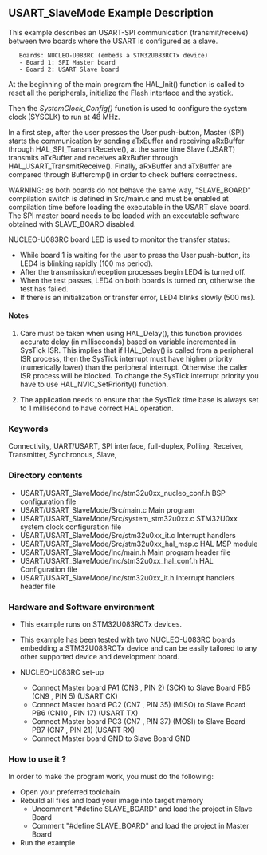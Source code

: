 ## <b>USART_SlaveMode Example Description</b>

This example describes an USART-SPI communication (transmit/receive) between two
boards where the USART is configured as a slave.

       Boards: NUCLEO-U083RC (embeds a STM32U083RCTx device)
       - Board 1: SPI Master board
       - Board 2: USART Slave board

At the beginning of the main program the HAL_Init() function is called to reset
all the peripherals, initialize the Flash interface and the systick.

Then the *SystemClock_Config()* function is used to configure the system clock (SYSCLK) to run at 48 MHz.

In a first step, after the user presses the User push-button, Master (SPI) starts
the communication by sending aTxBuffer and receiving aRxBuffer through
HAL_SPI_TransmitReceive(), at the same time Slave (USART) transmits aTxBuffer
and receives aRxBuffer through HAL_USART_TransmitReceive().
Finally, aRxBuffer and aTxBuffer are compared through Buffercmp() in order to
check buffers correctness.

WARNING: as both boards do not behave the same way, "SLAVE_BOARD" compilation
switch is defined in Src/main.c and must be enabled at compilation time before
loading the executable in the USART slave board.
The SPI master board needs to be loaded with an executable software obtained
with SLAVE_BOARD disabled.

NUCLEO-U083RC board LED is used to monitor the transfer status:

- While board 1 is waiting for the user to press the User push-button, its
  LED4 is blinking rapidly (100 ms period).
- After the transmission/reception processes begin LED4 is turned off.
- When the test passes, LED4 on both boards is turned on, otherwise the
  test has failed.
- If there is an initialization or transfer error, LED4 blinks slowly (500 ms).

#### <b>Notes</b>

 1. Care must be taken when using HAL_Delay(), this function provides accurate
    delay (in milliseconds) based on variable incremented in SysTick ISR. This
    implies that if HAL_Delay() is called from a peripheral ISR process, then
    the SysTick interrupt must have higher priority (numerically lower)
    than the peripheral interrupt. Otherwise the caller ISR process will be blocked.
    To change the SysTick interrupt priority you have to use HAL_NVIC_SetPriority() function.

 2. The application needs to ensure that the SysTick time base is always set to
    1 millisecond to have correct HAL operation.

### <b>Keywords</b>

Connectivity, UART/USART, SPI interface, full-duplex, Polling, Receiver, Transmitter, Synchronous, Slave,

### <b>Directory contents</b> 

  - USART/USART_SlaveMode/Inc/stm32u0xx_nucleo_conf.h     BSP configuration file
  - USART/USART_SlaveMode/Src/main.c                 Main program
  - USART/USART_SlaveMode/Src/system_stm32u0xx.c     STM32U0xx system clock configuration file
  - USART/USART_SlaveMode/Src/stm32u0xx_it.c         Interrupt handlers
  - USART/USART_SlaveMode/Src/stm32u0xx_hal_msp.c    HAL MSP module
  - USART/USART_SlaveMode/Inc/main.h                 Main program header file
  - USART/USART_SlaveMode/Inc/stm32u0xx_hal_conf.h   HAL Configuration file
  - USART/USART_SlaveMode/Inc/stm32u0xx_it.h         Interrupt handlers header file

### <b>Hardware and Software environment</b>

  - This example runs on STM32U083RCTx devices.

  - This example has been tested with two NUCLEO-U083RC boards embedding
    a STM32U083RCTx device and can be easily tailored to any other supported device
    and development board.

  - NUCLEO-U083RC set-up
    - Connect Master board PA1 (CN8 , PIN 2) (SCK) to Slave Board PB5 (CN9 , PIN 5) (USART CK)
    - Connect Master board PC2 (CN7 , PIN 35) (MISO) to Slave Board PB6 (CN10 , PIN 17) (USART TX)
    - Connect Master board PC3 (CN7 , PIN 37) (MOSI) to Slave Board PB7 (CN7 , PIN 21) (USART RX)
    - Connect Master board GND to Slave Board GND

### <b>How to use it ?</b>

In order to make the program work, you must do the following:

 - Open your preferred toolchain
 - Rebuild all files and load your image into target memory
   - Uncomment "#define SLAVE_BOARD" and load the project in Slave Board
   - Comment "#define SLAVE_BOARD" and load the project in Master Board
 - Run the example

